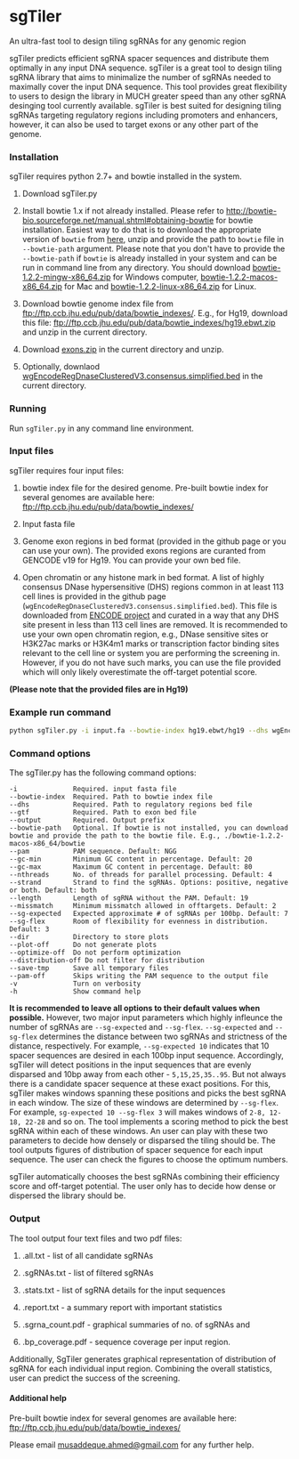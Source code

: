 # sgTiler
An ultra-fast tool to design tiling sgRNAs for any genomic region

sgTiler predicts efficient sgRNA spacer sequences and distribute them optimally in any input DNA sequence. sgTiler is a great tool to design tiling sgRNA library that aims to minimalize the number of sgRNAs needed to maximally cover the input DNA sequence. This tool provides great flexibility to users to design the library in MUCH greater speed than any other sgRNA desinging tool currently available. sgTiler is best suited for designing tiling sgRNAs targeting regulatory regions including promoters and enhancers, however, it can also be used to target exons or any other part of the genome.

### Installation
sgTiler requires python 2.7+ and bowtie installed in the system.

1. Download sgTiler.py

2. Install bowtie 1.x if not already installed. Please refer to http://bowtie-bio.sourceforge.net/manual.shtml#obtaining-bowtie for bowtie installation. Easiest way to do that is to download the appropriate version of `bowtie` from [here](https://sourceforge.net/projects/bowtie-bio/files/bowtie/1.2.2/), unzip and provide the path to `bowtie` file in `--bowtie-path` argument. Please note that you don't have to provide the `--bowtie-path` if `bowtie` is already installed in your system and can be run in command line from any directory. You should download [bowtie-1.2.2-mingw-x86_64.zip](https://sourceforge.net/projects/bowtie-bio/files/bowtie/1.2.2/bowtie-1.2.2-mingw-x86_64.zip/download) for Windows computer, [bowtie-1.2.2-macos-x86_64.zip](https://sourceforge.net/projects/bowtie-bio/files/bowtie/1.2.2/bowtie-1.2.2-macos-x86_64.zip/download) for Mac and [bowtie-1.2.2-linux-x86_64.zip](https://sourceforge.net/projects/bowtie-bio/files/bowtie/1.2.2/bowtie-1.2.2-linux-x86_64.zip/download) for Linux.

3. Download bowtie genome index file from ftp://ftp.ccb.jhu.edu/pub/data/bowtie_indexes/. E.g., for Hg19, download this file: ftp://ftp.ccb.jhu.edu/pub/data/bowtie_indexes/hg19.ebwt.zip and unzip in the current directory.

3. Download [exons.zip](https://github.com/HansenHeLab/sgTiler/blob/master/exons.zip) in the current directory and unzip.

4. Optionally, downlaod [wgEncodeRegDnaseClusteredV3.consensus.simplified.bed](https://github.com/HansenHeLab/sgTiler/blob/master/wgEncodeRegDnaseClusteredV3.consensus.simplified.bed) in the current directory.
 

### Running
Run `sgTiler.py` in any command line environment.

### Input files
sgTiler requires four input files:

1. bowtie index file for the desired genome. Pre-built bowtie index for several genomes are available here: ftp://ftp.ccb.jhu.edu/pub/data/bowtie_indexes/

2. Input fasta file

3. Genome exon regions in bed format (provided in the github page or you can use your own). The provided exons regions are curanted from GENCODE v19 for Hg19. You can provide your own bed file.

4. Open chromatin or any histone mark in bed format. A list of highly consensus DNase hypersensitive (DHS) regions common in at least 113 cell lines is provided in the github page (`wgEncodeRegDnaseClusteredV3.consensus.simplified.bed`). This file is downloaded from [ENCODE project](http://hgdownload.soe.ucsc.edu/goldenPath/hg19/encodeDCC/wgEncodeRegDnaseClustered/wgEncodeRegDnaseClusteredV3.bed.gz) and curated in a way that any DHS site present in less than 113 cell lines are removed. It is recommended to use your own open chromatin region, e.g., DNase sensitive sites or H3K27ac marks or H3K4m1 marks or transcription factor binding sites relevant to the cell line or system you are performing the screening in. However, if you do not have such marks, you can use the file provided which will only likely overestimate the off-target potential score.

**(Please note that the provided files are in Hg19)**

### Example run command
```bash
python sgTiler.py -i input.fa --bowtie-index hg19.ebwt/hg19 --dhs wgEncodeRegDnaseClusteredV3.consensus.simplified.bed --gtf allExons.sorted.merged.gencodev19.hg19.bed --verbose --dir output_boxplots --output sgTiler_output
```

### Command options
The sgTiler.py has the following command options:
```
-i              Required. input fasta file
--bowtie-index  Required. Path to bowtie index file
--dhs           Required. Path to regulatory regions bed file 
--gtf           Required. Path to exon bed file 
--output        Required. Output prefix
--bowtie-path   Optional. If bowtie is not installed, you can download bowtie and provide the path to the bowtie file. E.g., ./bowtie-1.2.2-macos-x86_64/bowtie
--pam           PAM sequence. Default: NGG
--gc-min        Minimum GC content in percentage. Default: 20
--gc-max        Maximum GC content in percentage. Default: 80
--nthreads      No. of threads for parallel processing. Default: 4
--strand        Strand to find the sgRNAs. Options: positive, negative or both. Default: both
--length        Length of sgRNA without the PAM. Default: 19
--missmatch     Minimum missmatch allowed in offtargets. Default: 2
--sg-expected   Expected approximate # of sgRNAs per 100bp. Default: 7
--sg-flex       Room of flexibility for evenness in distribution. Default: 3
--dir           Directory to store plots
--plot-off      Do not generate plots
--optimize-off  Do not perform optimization
--distribution-off Do not filter for distribution
--save-tmp      Save all temporary files
--pam-off       Skips writing the PAM sequence to the output file
-v              Turn on verbosity
-h              Show command help 
```
**It is recommended to leave all options to their default values when possible.** However, two major input parameters which highly infleunce the number of sgRNAs are `--sg-expected` and `--sg-flex`. `--sg-expected` and `--sg-flex` determines the distance between two sgRNAs and strictness of the distance, respectively. For example, `--sg-expected 10` indicates that 10 spacer sequences are desired in each 100bp input sequence. Accordingly, sgTiler will detect positions in the input sequences that are evenly disparsed and 10bp away from each other - `5,15,25,35..95`. But not always there is a candidate spacer sequence at these exact positions. For this, sgTiler makes windows spanning these positions and picks the best sgRNA in each window. The size of these windows are determined by `--sg-flex`. For example, `sg-expected 10 --sg-flex 3` will makes windows of `2-8, 12-18, 22-28` and so on. The tool implements a scoring method to pick the best sgRNA within each of these windows. An user can play with these two parameters to decide how densely or disparsed the tiling should be. The tool outputs figures of distribution of spacer sequence for each input sequence. The user can check the figures to choose the optimum numbers.

sgTiler automatically chooses the best sgRNAs combining their efficiency score and off-target potential. The user only has to decide how dense or dispersed the library should be.


### Output
The tool output four text files and two pdf files:

1. .all.txt - list of all candidate sgRNAs

2. .sgRNAs.txt - list of filtered sgRNAs

3. .stats.txt - list of sgRNA details for the input sequences 

4. .report.txt - a summary report with important statistics

5. .sgrna_count.pdf - graphical summaries of no. of sgRNAs and

6. .bp_coverage.pdf - sequence coverage per input region.


Additionally, SgTiler generates graphical representation of distribution of sgRNA for each individual input region. Combining the overall statistics, user can predict the success of the screening.

#### Additional help
Pre-built bowtie index for several genomes are available here: ftp://ftp.ccb.jhu.edu/pub/data/bowtie_indexes/

Please email musaddeque.ahmed@gmail.com for any further help.
